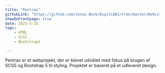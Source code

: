 ```yaml
---
title: "Pentrax"
githubLink: "https://github.com/Jonas-Beck/AspitLAB1/tree/master/Websites/Pentrax"
showOnFrontpage: true
date: 2023-5-25
tags:
    - HTML
    - SCSS
    - Bootstrap5

---
```


Pentrax er et webprojekt, der er blevet udviklet med fokus på brugen af SCSS og Bootstrap 5 til styling. Projektet er baseret på et udleveret design.
